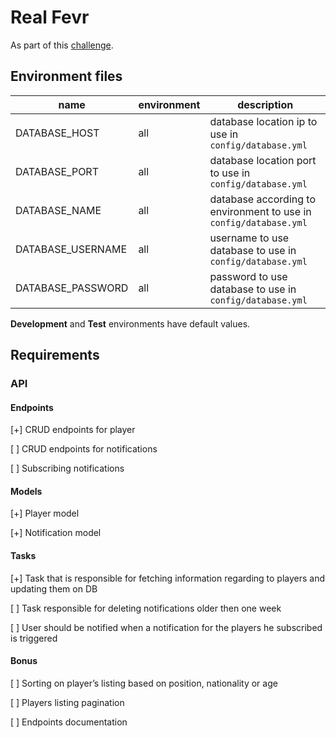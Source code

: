 # Real Fevr

As part of this [challenge](https://realfevr.github.io/challenge/).

## Environment files

| name              | environment | description                                                       |
| ----------------- | ----------- | ----------------------------------------------------------------- |
| DATABASE_HOST     | all         | database location ip to use in `config/database.yml`              |
| DATABASE_PORT     | all         | database location port to use in `config/database.yml`            |
| DATABASE_NAME     | all         | database according to environment to use in `config/database.yml` |
| DATABASE_USERNAME | all         | username to use database to use in `config/database.yml`          |
| DATABASE_PASSWORD | all         | password to use database to use in `config/database.yml`          |

**Development** and **Test** environments have default values.

## Requirements

### API

#### Endpoints

[+] CRUD endpoints for player

[ ] CRUD endpoints for notifications

[ ] Subscribing notifications

#### Models

[+] Player model

[+] Notification model

#### Tasks

[+] Task that is responsible for fetching information regarding to players and updating them on DB

[ ] Task responsible for deleting notifications older then one week

[ ] User should be notified when a notification for the players he subscribed is triggered

#### Bonus

[ ] Sorting on player’s listing based on position, nationality or age

[ ] Players listing pagination

[ ] Endpoints documentation
